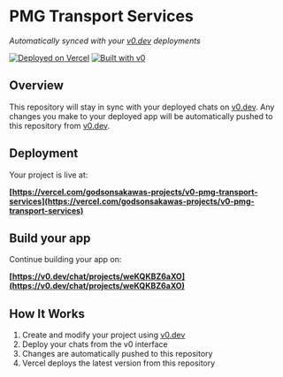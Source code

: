 # PMG Transport Services

*Automatically synced with your [v0.dev](https://v0.dev) deployments*

[![Deployed on Vercel](https://img.shields.io/badge/Deployed%20on-Vercel-black?style=for-the-badge&logo=vercel)](https://vercel.com/godsonsakawas-projects/v0-pmg-transport-services)
[![Built with v0](https://img.shields.io/badge/Built%20with-v0.dev-black?style=for-the-badge)](https://v0.dev/chat/projects/weKQKBZ6aXO)

## Overview

This repository will stay in sync with your deployed chats on [v0.dev](https://v0.dev).
Any changes you make to your deployed app will be automatically pushed to this repository from [v0.dev](https://v0.dev).

## Deployment

Your project is live at:

**[https://vercel.com/godsonsakawas-projects/v0-pmg-transport-services](https://vercel.com/godsonsakawas-projects/v0-pmg-transport-services)**

## Build your app

Continue building your app on:

**[https://v0.dev/chat/projects/weKQKBZ6aXO](https://v0.dev/chat/projects/weKQKBZ6aXO)**

## How It Works

1. Create and modify your project using [v0.dev](https://v0.dev)
2. Deploy your chats from the v0 interface
3. Changes are automatically pushed to this repository
4. Vercel deploys the latest version from this repository